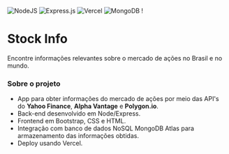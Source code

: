 ![NodeJS](https://img.shields.io/badge/node.js-6DA55F?style=for-the-badge&logo=node.js&logoColor=white) ![Express.js](https://img.shields.io/badge/express.js-%23404d59.svg?style=for-the-badge&logo=express&logoColor=%2361DAFB) ![Vercel](https://img.shields.io/badge/vercel-%23000000.svg?style=for-the-badge&logo=vercel&logoColor=white) ![MongoDB](https://img.shields.io/badge/MongoDB-%234ea94b.svg?style=for-the-badge&logo=mongodb&logoColor=white) !

# Stock Info

Encontre informações relevantes sobre o mercado de ações no Brasil e no mundo.


### Sobre o projeto

* App para obter informações do mercado de ações por meio das API's do **Yahoo Finance**, **Alpha Vantage** e **Polygon.io**. 
* Back-end desenvolvido em Node/Express. 
* Frontend em Bootstrap, CSS e HTML. 
* Integração com banco de dados NoSQL MongoDB Atlas para armazenamento das informações obtidas. 
* Deploy usando Vercel.